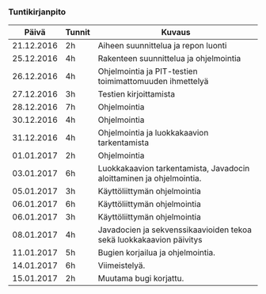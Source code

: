 ### Tuntikirjanpito
Päivä | Tunnit | Kuvaus
--------------- | ----- | ------
21.12.2016 | 2h | Aiheen suunnittelua ja repon luonti
25.12.2016 | 4h | Rakenteen suunnittelua ja ohjelmointia
26.12.2016 | 4h | Ohjelmointia ja PIT-testien toimimattomuuden ihmettelyä
27.12.2016 | 3h | Testien kirjoittamista
28.12.2016 | 7h | Ohjelmointia
30.12.2016 | 4h | Ohjelmointia
31.12.2016 | 4h | Ohjelmointia ja luokkakaavion tarkentamista
01.01.2017 | 2h | Ohjelmointia
03.01.2017 | 6h | Luokkakaavion tarkentamista, Javadocin aloittaminen ja ohjelmointia.
05.01.2017 | 3h | Käyttöliittymän ohjelmointia
06.01.2017 | 6h | Käyttöliittymän ohjelmointia
06.01.2017 | 3h | Käyttöliittymän ohjelmointia
08.01.2017 | 4h | Javadocien ja sekvenssikaavioiden tekoa sekä luokkakaavion päivitys
11.01.2017 | 5h | Bugien korjailua ja ohjelmointia.
14.01.2017 | 6h | Viimeistelyä.
15.01.2017 | 2h | Muutama bugi korjattu.
